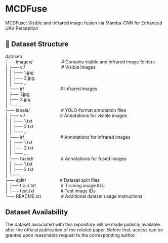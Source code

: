 # MCDFuse
MCDFuse: Visible and infrared image fusion via Mamba-CNN for Enhanced UAV Perception

## 📁 Dataset Structure
dataset/                                                                     <br>
├── images/   &nbsp;&nbsp;&nbsp;&nbsp;&nbsp;&nbsp;&nbsp;&nbsp;&nbsp;&nbsp;&nbsp;&nbsp;&nbsp;&nbsp;&nbsp;&nbsp;&nbsp;&nbsp;&nbsp;&nbsp;&nbsp;              # Contains visible and infrared image folders   <br>
│ ├── vi/     &nbsp;&nbsp;&nbsp;&nbsp;&nbsp;&nbsp;&nbsp;&nbsp;&nbsp;&nbsp;&nbsp;&nbsp;&nbsp;&nbsp;&nbsp;&nbsp;&nbsp;&nbsp;&nbsp;&nbsp;&nbsp;&nbsp;&nbsp;&nbsp;&nbsp;&nbsp;&nbsp;                # Visible images                                <br>
│ │ ├── 1.jpg                                                                <br> 
│ │ ├── 2.jpg                                                                <br>
│ │ └── ...                                                                  <br>
│ └── ir/    &nbsp;&nbsp;&nbsp;&nbsp;&nbsp;&nbsp;&nbsp;&nbsp;&nbsp;&nbsp;&nbsp;&nbsp;&nbsp;&nbsp;&nbsp;&nbsp;&nbsp;&nbsp;&nbsp;&nbsp;&nbsp;&nbsp;&nbsp;&nbsp;&nbsp;&nbsp;&nbsp;                 # Infrared images                               <br>
│ ├── 1.jpg                                                                  <br>
│ ├── 2.jpg                                                                  <br>
│ └── ...                                                                    <br>
├── labels/    &nbsp;&nbsp;&nbsp;&nbsp;&nbsp;&nbsp;&nbsp;&nbsp;&nbsp;&nbsp;&nbsp;&nbsp;&nbsp;&nbsp;&nbsp;&nbsp;&nbsp;&nbsp;&nbsp;&nbsp;&nbsp;&nbsp;&nbsp;              # YOLO-format annotation files                  <br>
│ ├── vi/       &nbsp;&nbsp;&nbsp;&nbsp;&nbsp;&nbsp;&nbsp;&nbsp;&nbsp;&nbsp;&nbsp;&nbsp;&nbsp;&nbsp;&nbsp;&nbsp;&nbsp;&nbsp;&nbsp;&nbsp;&nbsp;&nbsp;&nbsp;&nbsp;&nbsp;&nbsp;              # Annotations for visible images                <br>
│ │ ├── 1.txt                                                                <br>
│ │ ├── 2.txt                                                                <br>
│ │ └── ...                                                                  <br>
│ ├── ir/           &nbsp;&nbsp;&nbsp;&nbsp;&nbsp;&nbsp;&nbsp;&nbsp;&nbsp;&nbsp;&nbsp;&nbsp;&nbsp;&nbsp;&nbsp;&nbsp;&nbsp;&nbsp;&nbsp;&nbsp;&nbsp;&nbsp;&nbsp;&nbsp;&nbsp;&nbsp;&nbsp;          # Annotations for infrared images               <br>
│ │ ├── 1.txt                                                                <br>
│ │ ├── 2.txt                                                                <br>
│ │ └── ...                                                                  <br>
│ └── fused/       &nbsp;&nbsp;&nbsp;&nbsp;&nbsp;&nbsp;&nbsp;&nbsp;&nbsp;&nbsp;&nbsp;&nbsp;&nbsp;&nbsp;&nbsp;&nbsp;&nbsp;&nbsp;&nbsp;&nbsp;     # Annotations for fused images                  <br>
│ │ ├── 1.txt                                                                <br>
│ │ ├── 2.txt                                                                <br>
│ └── ...                                                                    <br>
├── split/          &nbsp;&nbsp;&nbsp;&nbsp;&nbsp;&nbsp;&nbsp;&nbsp;&nbsp;&nbsp;&nbsp;&nbsp;&nbsp;&nbsp;&nbsp;&nbsp;&nbsp;&nbsp;&nbsp;&nbsp;&nbsp;&nbsp;&nbsp;&nbsp;&nbsp;         # Dataset split files                           <br>
│ ├── train.txt     &nbsp;&nbsp;&nbsp;&nbsp;&nbsp;&nbsp;&nbsp;&nbsp;&nbsp;&nbsp;&nbsp;&nbsp;&nbsp;&nbsp;&nbsp;&nbsp;&nbsp;&nbsp;       # Training image IDs                            <br>
│ └── test.txt      &nbsp;&nbsp;&nbsp;&nbsp;&nbsp;&nbsp;&nbsp;&nbsp;&nbsp;&nbsp;&nbsp;&nbsp;&nbsp;&nbsp;&nbsp;&nbsp;&nbsp;&nbsp;&nbsp;        # Test image IDs                                <br>
└── README.txt        &nbsp;&nbsp;&nbsp;&nbsp;&nbsp;&nbsp;&nbsp;&nbsp;&nbsp;&nbsp;&nbsp;&nbsp;&nbsp;&nbsp;   # Additional dataset usage instructions         <br>

## Dataset Availability
The dataset associated with this repository will be made publicly available after the official publication of the related paper.
Before that, access can be granted upon reasonable request to the corresponding author.
